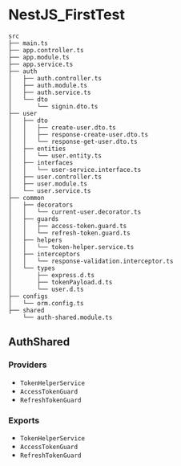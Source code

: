 # NestJS_FirstTest
~~~
src
├── main.ts
├── app.controller.ts
├── app.module.ts
├── app.service.ts
├── auth
│   ├── auth.controller.ts
│   ├── auth.module.ts
│   ├── auth.service.ts
│   └── dto
│       └── signin.dto.ts
├── user
│   ├── dto
│   │   ├── create-user.dto.ts
│   │   ├── response-create-user.dto.ts
│   │   └── response-get-user.dto.ts
│   ├── entities
│   │   └── user.entity.ts
│   ├── interfaces
│   │   └── user-service.interface.ts
│   ├── user.controller.ts
│   ├── user.module.ts
│   └── user.service.ts
├── common
│   ├── decorators
│   │   └── current-user.decorator.ts
│   ├── guards
│   │   ├── access-token.guard.ts
│   │   └── refresh-token.guard.ts
│   ├── helpers
│   │   └── token-helper.service.ts
│   ├── interceptors
│   │   └── response-validation.interceptor.ts
│   └── types
│       ├── express.d.ts
│       ├── tokenPayload.d.ts
│       └── user.d.ts
├── configs
│   └── orm.config.ts
├── shared
    └── auth-shared.module.ts
~~~

## AuthShared
### Providers
- `TokenHelperService`
- `AccessTokenGuard`
- `RefreshTokenGuard`

### Exports
- `TokenHelperService`
- `AccessTokenGuard`
- `RefreshTokenGuard`
